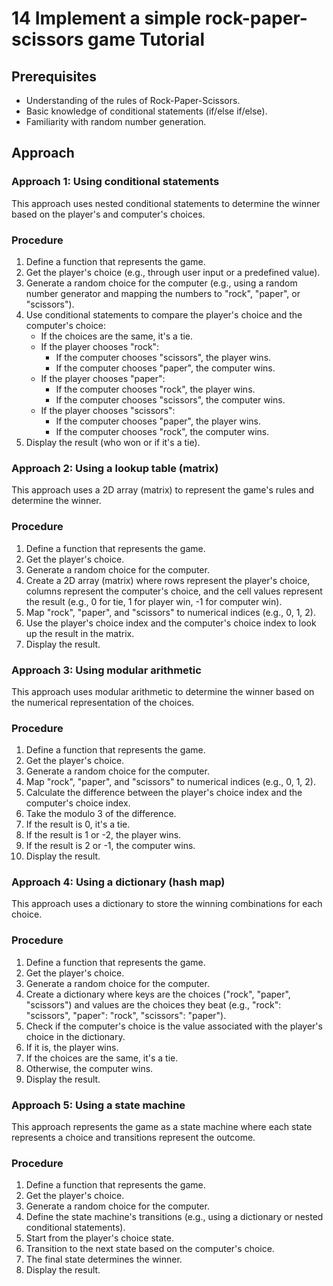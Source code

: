 # 14 Implement a simple rock-paper-scissors game Tutorial

## Prerequisites

*   Understanding of the rules of Rock-Paper-Scissors.
*   Basic knowledge of conditional statements (if/else if/else).
*   Familiarity with random number generation.

## Approach

### Approach 1: Using conditional statements

This approach uses nested conditional statements to determine the winner based on the player's and computer's choices.

### Procedure

1. Define a function that represents the game.
2. Get the player's choice (e.g., through user input or a predefined value).
3. Generate a random choice for the computer (e.g., using a random number generator and mapping the numbers to "rock", "paper", or "scissors").
4. Use conditional statements to compare the player's choice and the computer's choice:
    *   If the choices are the same, it's a tie.
    *   If the player chooses "rock":
        *   If the computer chooses "scissors", the player wins.
        *   If the computer chooses "paper", the computer wins.
    *   If the player chooses "paper":
        *   If the computer chooses "rock", the player wins.
        *   If the computer chooses "scissors", the computer wins.
    *   If the player chooses "scissors":
        *   If the computer chooses "paper", the player wins.
        *   If the computer chooses "rock", the computer wins.
5. Display the result (who won or if it's a tie).

### Approach 2: Using a lookup table (matrix)

This approach uses a 2D array (matrix) to represent the game's rules and determine the winner.

### Procedure

1. Define a function that represents the game.
2. Get the player's choice.
3. Generate a random choice for the computer.
4. Create a 2D array (matrix) where rows represent the player's choice, columns represent the computer's choice, and the cell values represent the result (e.g., 0 for tie, 1 for player win, -1 for computer win).
5. Map "rock", "paper", and "scissors" to numerical indices (e.g., 0, 1, 2).
6. Use the player's choice index and the computer's choice index to look up the result in the matrix.
7. Display the result.

### Approach 3: Using modular arithmetic

This approach uses modular arithmetic to determine the winner based on the numerical representation of the choices.

### Procedure

1. Define a function that represents the game.
2. Get the player's choice.
3. Generate a random choice for the computer.
4. Map "rock", "paper", and "scissors" to numerical indices (e.g., 0, 1, 2).
5. Calculate the difference between the player's choice index and the computer's choice index.
6. Take the modulo 3 of the difference.
7. If the result is 0, it's a tie.
8. If the result is 1 or -2, the player wins.
9. If the result is 2 or -1, the computer wins.
10. Display the result.

### Approach 4: Using a dictionary (hash map)

This approach uses a dictionary to store the winning combinations for each choice.

### Procedure

1. Define a function that represents the game.
2. Get the player's choice.
3. Generate a random choice for the computer.
4. Create a dictionary where keys are the choices ("rock", "paper", "scissors") and values are the choices they beat (e.g., "rock": "scissors", "paper": "rock", "scissors": "paper").
5. Check if the computer's choice is the value associated with the player's choice in the dictionary.
6. If it is, the player wins.
7. If the choices are the same, it's a tie.
8. Otherwise, the computer wins.
9. Display the result.

### Approach 5: Using a state machine

This approach represents the game as a state machine where each state represents a choice and transitions represent the outcome.

### Procedure

1. Define a function that represents the game.
2. Get the player's choice.
3. Generate a random choice for the computer.
4. Define the state machine's transitions (e.g., using a dictionary or nested conditional statements).
5. Start from the player's choice state.
6. Transition to the next state based on the computer's choice.
7. The final state determines the winner.
8. Display the result.
